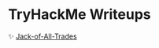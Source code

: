 # TryHackMe Writeups


✨ <a href="https://github.com/moonweptsiren/writeups/blob/main/TryHackMe/Jack-of-All-Trades.md">Jack-of-All-Trades</a>
